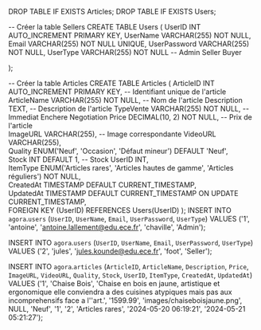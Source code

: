 DROP TABLE IF EXISTS Articles;
DROP TABLE IF EXISTS Users;

-- Créer la table Sellers
CREATE TABLE Users (
UserID INT AUTO_INCREMENT PRIMARY KEY,
UserName VARCHAR(255) NOT NULL,
Email VARCHAR(255) NOT NULL UNIQUE,
UserPassword VARCHAR(255) NOT NULL,
UserType VARCHAR(255) NOT NULL -- Admin Seller Buyer

);

-- Créer la table Articles
CREATE TABLE Articles (
ArticleID INT AUTO_INCREMENT PRIMARY KEY,        -- Identifiant unique de l'article
ArticleName VARCHAR(255) NOT NULL,               -- Nom de l'article
Description TEXT,                                -- Description de l'article
TypeVente VARCHAR(255) NOT NULL,		     -- Immediat   Enchere   Negotiation
Price DECIMAL(10, 2) NOT NULL,                   -- Prix de l'article        
ImageURL VARCHAR(255),                           -- Image correspondante
VideoURL VARCHAR(255),                           
Quality ENUM('Neuf', 'Occasion', 'Défaut mineur') DEFAULT 'Neuf',                                
Stock INT DEFAULT 1,                             -- Stock
UserID INT,                                      
ItemType ENUM('Articles rares', 'Articles hautes de gamme', 'Articles réguliers') NOT NULL,                                        
CreatedAt TIMESTAMP DEFAULT CURRENT_TIMESTAMP,  
UpdatedAt TIMESTAMP DEFAULT CURRENT_TIMESTAMP ON UPDATE CURRENT_TIMESTAMP,                    
FOREIGN KEY (UserID) REFERENCES Users(UserID)
);
INSERT INTO `agora`.`users` (`UserID`, `UserName`, `Email`, `UserPassword`, `UserType`) VALUES ('1', 'antoine', 'antoine.lallement@edu.ece.fr', 'chaville', 'Admin');

INSERT INTO `agora`.`users` (`UserID`, `UserName`, `Email`, `UserPassword`, `UserType`) VALUES ('2', 'jules', 'jules.kounde@edu.ece.fr', 'foot', 'Seller');

INSERT INTO `agora`.`articles` (`ArticleID`, `ArticleName`, `Description`, `Price`, `ImageURL`, `VideoURL`, `Quality`, `Stock`, `UserID`, `ItemType`, `CreatedAt`, `UpdatedAt`) VALUES ('1', 'Chaise Bois', 'Chaise en bois en jaune, artistique et ergonomique elle conviendra a des cuisines atypiques mais pas aux incomprehensifs face a l''art.', '1599.99', 'images/chaiseboisjaune.png', NULL, 'Neuf', '1', '2', 'Articles rares', '2024-05-20 06:19:21', '2024-05-21 05:21:27');